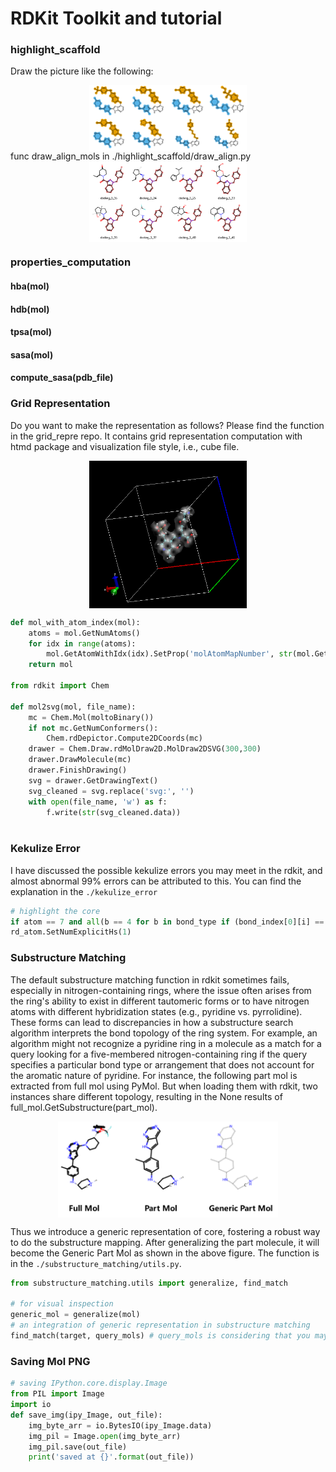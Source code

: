 # RDKit Toolkit and tutorial

### highlight_scaffold

Draw the picture like the following:

<div align=center>
<img src='./highlight_scaffold/output.png'width="50%"height="50%"align=center />
</div>
func draw_align_mols in ./highlight_scaffold/draw_align.py

<div align=center>
<img src='./highlight_scaffold/output2.png'width="50%"height="50%"align=center />
</div>

### properties_computation

#### hba(mol)

#### hdb(mol)

#### tpsa(mol)

#### sasa(mol)

#### compute_sasa(pdb_file)

### Grid Representation

Do you want to make the representation as follows? Please find the function in the grid_repre repo. It contains grid representation computation with htmd package and visualization file style, i.e., cube file. 

<div align=center>
<img src='./grid_repre/grid.png'width="50%"height="50%"align=center />
</div>



```python
def mol_with_atom_index(mol):
    atoms = mol.GetNumAtoms()
    for idx in range(atoms):
        mol.GetAtomWithIdx(idx).SetProp('molAtomMapNumber', str(mol.GetAtomWithIdx(idx).GetIdx()))
    return mol

from rdkit import Chem

def mol2svg(mol, file_name):
    mc = Chem.Mol(moltoBinary())
    if not mc.GetNumConformers():
        Chem.rdDepictor.Compute2DCoords(mc)
    drawer = Chem.Draw.rdMolDraw2D.MolDraw2DSVG(300,300)
    drawer.DrawMolecule(mc)
    drawer.FinishDrawing()
    svg = drawer.GetDrawingText()
    svg_cleaned = svg.replace('svg:', '')
    with open(file_name, 'w') as f:
        f.write(str(svg_cleaned.data))
    

```

### Kekulize Error

I have discussed the possible kekulize errors you may meet in the rdkit, and almost abnormal 99% errors can be attributed to this. You can find the explanation in the `./kekulize_error`

```python
# highlight the core
if atom == 7 and all(b == 4 for b in bond_type if (bond_index[0][i] == 6 or bond_index[1][i] == 6)):
rd_atom.SetNumExplicitHs(1)
```

### Substructure Matching

The default substructure matching function in rdkit sometimes fails, especially in nitrogen-containing rings, where the issue often arises from the ring's ability to exist in different tautomeric forms or to have nitrogen atoms with different hybridization states (e.g., pyridine vs. pyrrolidine). These forms can lead to discrepancies in how a substructure search algorithm interprets the bond topology of the ring system. For example, an algorithm might not recognize a pyridine ring in a molecule as a match for a query looking for a five-membered nitrogen-containing ring if the query specifies a particular bond type or arrangement that does not account for the aromatic nature of pyridine. For instance, the following part mol is extracted from full mol using PyMol. But when loading them with rdkit, two instances share different topology, resulting in the None results of full_mol.GetSubstructure(part_mol). 



<div align=center>
<img src='./substructure_matching/generic_core_example.png'width="70%"height="70%"align=center />
</div>

Thus we introduce a generic representation of core, fostering a robust way to do the substructure mapping. After generalizing the part molecule, it will become the Generic Part Mol as shown in the above figure.  The function is in the `./substructure_matching/utils.py`. 

```python
from substructure_matching.utils import generalize, find_match

# for visual inspection
generic_mol = generalize(mol)
# an integration of generic representation in substructure matching
find_match(target, query_mols) # query_mols is considering that you may have several seperate structures to query. 
```

### Saving Mol PNG

```python
# saving IPython.core.display.Image
from PIL import Image
import io
def save_img(ipy_Image, out_file):
    img_byte_arr = io.BytesIO(ipy_Image.data)
    img_pil = Image.open(img_byte_arr)
    img_pil.save(out_file)
    print('saved at {}'.format(out_file))
```

